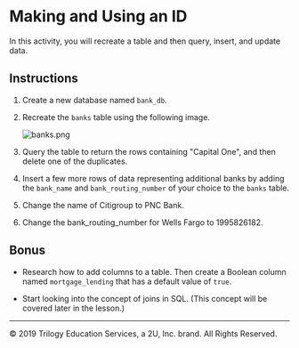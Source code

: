 # Making and Using an ID

In this activity, you will recreate a table and then query, insert, and update data.

## Instructions

1. Create a new database named `bank_db`.

2. Recreate the `banks` table using the following image.

    ![banks.png](Images/banks.png)

3. Query the table to return the rows containing "Capital One", and then delete one of the duplicates.

4. Insert a few more rows of data representing additional banks by adding the `bank_name` and `bank_routing_number` of your choice to the `banks` table.

5. Change the name of Citigroup to PNC Bank.

6. Change the bank_routing_number for Wells Fargo to 1995826182.

## Bonus

* Research how to add columns to a table. Then create a Boolean column named `mortgage_lending` that has a default value of `true`.

* Start looking into the concept of joins in SQL. (This concept will be covered later in the lesson.)

---

© 2019 Trilogy Education Services, a 2U, Inc. brand. All Rights Reserved.
